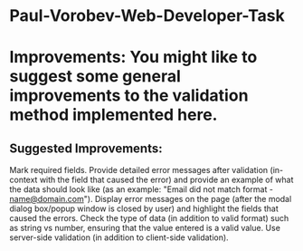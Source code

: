 # Paul-Vorobev-Web-Developer-Task

Improvements: You might like to suggest some general improvements to the validation method implemented here.
============================================================================================================
Suggested Improvements:
-----------------------
Mark required fields. 
Provide detailed error messages after validation (in-context with the field that caused the error) and provide an example of what the data should look like (as an example: "Email did not match format - name@domain.com").
Display error messages on the page (after the modal dialog box/popup window is closed by user) and highlight the fields that caused the errors.
Check the type of data (in addition to valid format) such as string vs number, ensuring that the value entered is a valid value.
Use server-side validation (in addition to client-side validation).
